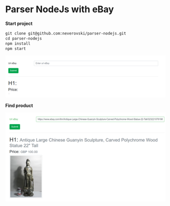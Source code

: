 # Parser NodeJs with eBay
**Start project**
```
git clone git@github.com:neverovski/parser-nodejs.git
cd parser-nodejs
npm install
npm start
```
![Alt text](public/assets/img/308a8a8617.png?raw=true "Title")

**Find product**

![Alt text](public/assets/img/8858bddc52.png?raw=true "Title")
